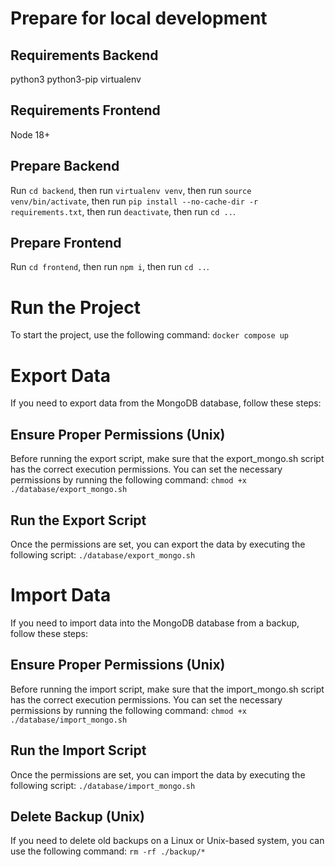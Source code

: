 # Prepare for local development

## Requirements Backend

<!-- TODO: fix that -->

python3
python3-pip
virtualenv

## Requirements Frontend

Node 18+

## Prepare Backend

Run `cd backend`,
then run `virtualenv venv`,
then run `source venv/bin/activate`,
then run `pip install --no-cache-dir -r requirements.txt`,
then run `deactivate`,
then run `cd ..`.

## Prepare Frontend

Run `cd frontend`,
then run `npm i`,
then run `cd ..`.

# Run the Project

To start the project, use the following command: `docker compose up`

# Export Data

If you need to export data from the MongoDB database, follow these steps:

## Ensure Proper Permissions (Unix)

Before running the export script, make sure that the export_mongo.sh script has the correct execution permissions. You can set the necessary permissions by running the following command: `chmod +x ./database/export_mongo.sh`

## Run the Export Script

Once the permissions are set, you can export the data by executing the following script: `./database/export_mongo.sh`

# Import Data

If you need to import data into the MongoDB database from a backup, follow these steps:

## Ensure Proper Permissions (Unix)

Before running the import script, make sure that the import_mongo.sh script has the correct execution permissions. You can set the necessary permissions by running the following command: `chmod +x ./database/import_mongo.sh`

## Run the Import Script

Once the permissions are set, you can import the data by executing the following script: `./database/import_mongo.sh`

## Delete Backup (Unix)

If you need to delete old backups on a Linux or Unix-based system, you can use the following command: `rm -rf ./backup/*`

